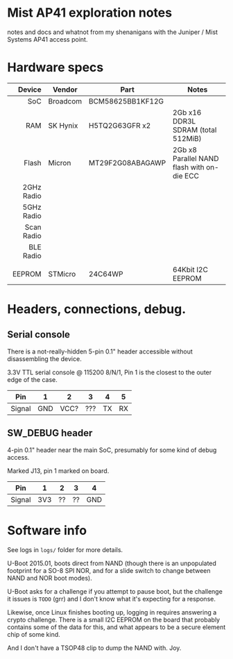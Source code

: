 # Mist AP41 exploration notes

notes and docs and whatnot from my shenanigans with the Juniper / Mist Systems AP41 access point.

# Hardware specs

| Device     | Vendor   | Part             | Notes                                      |
|-----------:|----------|------------------|--------------------------------------------|
| SoC        | Broadcom | BCM58625BB1KF12G |                                            |
| RAM        | SK Hynix | H5TQ2G63GFR x2   | 2Gb x16 DDR3L SDRAM (total 512MiB)         |
| Flash      | Micron   | MT29F2G08ABAGAWP | 2Gb x8 Parallel NAND flash with on-die ECC |
| 2GHz Radio |          |                  |                                            |
| 5GHz Radio |          |                  |                                            |
| Scan Radio |          |                  |                                            |
| BLE Radio  |          |                  |                                            |
|            |          |                  |                                            |
| EEPROM     | STMicro  | 24C64WP          | 64Kbit I2C EEPROM                          |

# Headers, connections, debug.

## Serial console

There is a not-really-hidden 5-pin 0.1" header accessible without disassembling the device. 

3.3V TTL serial console @ 115200 8/N/1, Pin 1 is the closest to the outer edge of the case.

| Pin    | 1   | 2    | 3   | 4  | 5  |
|--------|-----|------|-----|----|----|
| Signal | GND | VCC? | ??? | TX | RX |


## SW_DEBUG header

4-pin 0.1" header near the main SoC, presumably for some kind of debug access.

Marked J13, pin 1 marked on board.

| Pin    | 1   | 2    | 3   | 4   |
|--------|-----|------|-----|-----|
| Signal | 3V3 | ??   | ??  | GND |

# Software info

See logs in `logs/` folder for more details.

U-Boot 2015.01, boots direct from NAND (though there is an unpopulated footprint for a SO-8 SPI NOR, and for a slide switch to change between NAND and NOR boot modes).

U-Boot asks for a challenge if you attempt to pause boot, but the challenge it issues is `TODO` (grr) and I don't know what it's expecting for a response.

Likewise, once Linux finishes booting up, logging in requires answering a crypto challenge. There is a small I2C EEPROM on the board that probably contains some of the data for this, and what appears to be a secure element chip of some kind.

And I don't have a TSOP48 clip to dump the NAND with. Joy.
